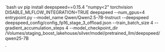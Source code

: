 `bash
uv pip install deepspeed==0.15.4 "numpy<2" torchvision
DISABLE_MLFLOW_INTEGRATION=TRUE deepspeed --num_gpus=4 entrypoint.py --model_name Qwen/Qwen2.5-7B-Instruct --deepspeed deepspeed_config/config_fp16_stage_3_offload.json --train_batch_size 4 --gradient_accumulation_steps 4 --model_checkpoint_dir /Volumes/staging_boost_lakehouse/silver/model/pretrained_llm/deepspeed/qwen25-7B

`
